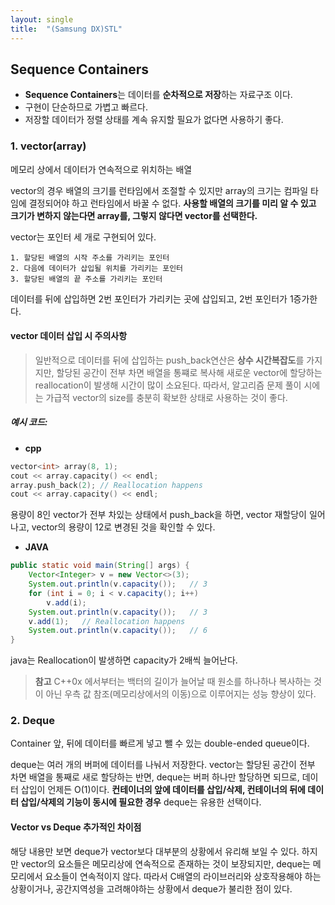 ```yaml
---
layout: single
title:  "(Samsung DX)STL"
---
```

Sequence Containers
---
- **Sequence Containers**는 데이터를 **순차적으로 저장**하는 자료구조 이다.
- 구현이 단순하므로 가볍고 빠르다.
- 저장할 데이터가 정렬 상태를 계속 유지할 필요가 없다면 사용하기 좋다.

### 1. vector(array)
메모리 상에서 데이터가 연속적으로 위치하는 배열

vector의 경우 배열의 크기를 런타임에서 조절할 수 있지만 array의 크기는 컴파일 타임에 결정되어야 하고 런타임에서 바꿀 수 없다. **사용할 배열의 크기를 미리 알 수 있고 크기가 변하지 않는다면 array를, 그렇지 않다면 vector를 선택한다.**

vector는 포인터 세 개로 구현되어 있다.

    1. 할당된 배열의 시작 주소를 가리키는 포인터
    2. 다음에 데이터가 삽입될 위치를 가리키는 포인터
    3. 할당된 배열의 끝 주소를 가리키는 포인터

데이터를 뒤에 삽입하면 2번 포인터가 가리키는 곳에 삽입되고, 2번 포인터가 1증가한다.

#### vector 데이터 삽입 시 주의사항
>일반적으로 데이터를 뒤에 삽입하는 push_back연산은 **상수 시간복잡도**를 가지지만, 할당된 공간이 전부 차면 배열을 통쨰로 복사해 새로운 vector에 할당하는 reallocation이 발생해 시간이 많이 소요된다. 따라서, 알고리즘 문제 풀이 시에는 가급적 vector의 size를 충분히 확보한 상태로 사용하는 것이 좋다.

##### 예시 코드:
- **cpp**
```cpp
vector<int> array(8, 1);
cout << array.capacity() << endl;
array.push_back(2); // Reallocation happens
cout << array.capacity() << endl;
```
용량이 8인 vector가 전부 차있는 상태에서 push_back을 하면, vector 재할당이 일어나고, vector의 용량이 12로 변경된 것을 확인할 수 있다.
- **JAVA**
```java
public static void main(String[] args) {
    Vector<Integer> v = new Vector<>(3);
    System.out.println(v.capacity());   // 3
    for (int i = 0; i < v.capacity(); i++)
        v.add(i);
    System.out.println(v.capacity());   // 3
    v.add(1);   // Reallocation happens
    System.out.println(v.capacity());   // 6
}
```
java는 Reallocation이 발생하면 capacity가 2배씩 늘어난다.
>**참고**
C++0x 에서부터는 백터의 길이가 늘어날 때 원소를 하나하나 복사하는 것이 아닌 우측 값 참조(메모리상에서의 이동)으로 이루어지는 성능 향상이 있다.

### 2. Deque
Container 앞, 뒤에 데이터를 빠르게 넣고 뺄 수 있는 double-ended queue이다.

deque는 여러 개의 버퍼에 데이터를 나눠서 저장한다. vector는 할당된 공간이 전부 차면 배열을 통째로 새로 할당하는 반면, deque는 버퍼 하나만 할당하면 되므로, 데이터 삽입이 언제든 O(1)이다. **컨테이너의 앞에 데이터를 삽입/삭제, 컨테이너의 뒤에 데이터 삽입/삭제의 기능이 동시에 필요한 경우** deque는 유용한 선택이다.

#### Vector vs Deque 추가적인 차이점
해당 내용만 보면 deque가 vector보다 대부분의 상황에서 유리해 보일 수 있다. 하지만 vector의 요소들은 메모리상에 연속적으로 존재하는 것이 보장되지만, deque는 메모리에서 요소들이 연속적이지 않다. 따라서 C배열의 라이브러리와 상호작용해야 하는 상황이거나, 공간지역성을 고려해야하는 상황에서 deque가 불리한 점이 있다.